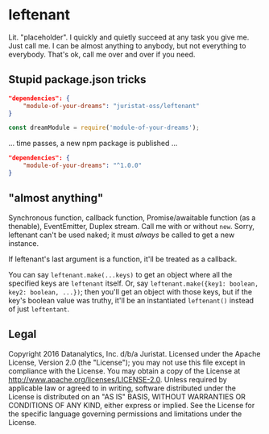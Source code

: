 # leftenant

Lit. "placeholder". I quickly and quietly succeed at any task you give me. Just call me. I can be almost anything to anybody, but not everything to everybody. That's ok, call me over and over if you need.

## Stupid package.json tricks

```json
"dependencies": {
    "module-of-your-dreams": "juristat-oss/leftenant"
}
```

```javascript
const dreamModule = require('module-of-your-dreams');
```

... time passes, a new npm package is published ...

``` json
"dependencies": {
    "module-of-your-dreams": "^1.0.0"
}
```

## "almost anything"
Synchronous function, callback function, Promise/awaitable function (as a thenable), EventEmitter, Duplex stream. Call me with or without `new`. Sorry, leftenant can't be used naked; it must *always* be called to get a new instance.

If leftenant's last argument is a function, it'll be treated as a callback.

You can say `leftenant.make(...keys)` to get an object where all the specified keys are `leftenant` itself. Or, say `leftenant.make({key1: boolean, key2: boolean, ...})`; then you'll get an object with those keys, but if the key's boolean value was truthy, it'll be an instantiated `leftenant()` instead of just `leftentant`.

## Legal

Copyright 2016 Datanalytics, Inc. d/b/a Juristat. Licensed under the Apache License, Version 2.0 (the "License"); you may not use this file except in compliance with the License. You may obtain a copy of the License at http://www.apache.org/licenses/LICENSE-2.0. Unless required by applicable law or agreed to in writing, software distributed under the License is distributed on an "AS IS" BASIS, WITHOUT WARRANTIES OR CONDITIONS OF ANY KIND, either express or implied. See the License for the specific language governing permissions and limitations under the License.
